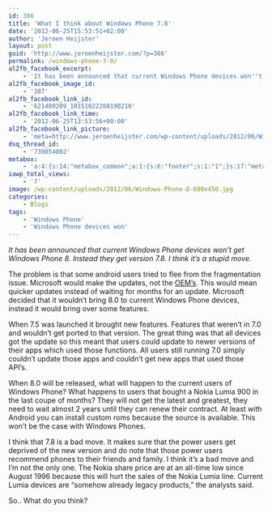 ```yaml
---
id: 386
title: 'What I think about Windows Phone 7.8'
date: '2012-06-25T15:53:51+02:00'
author: 'Jeroen Heijster'
layout: post
guid: 'http://www.jeroenheijster.com/?p=386'
permalink: /windows-phone-7-8/
al2fb_facebook_excerpt:
    - 'It has been announced that current Windows Phone devices won''t get Windows Phone 8. Instead they get version 7.8. I think it''s a stupid move.'
al2fb_facebook_image_id:
    - '387'
al2fb_facebook_link_id:
    - '621480209_10151022260190210'
al2fb_facebook_link_time:
    - '2012-06-25T13:53:56+00:00'
al2fb_facebook_link_picture:
    - 'meta=http://www.jeroenheijster.com/wp-content/uploads/2012/06/Windows-Phone-8-600x450-300x225.jpg'
dsq_thread_id:
    - '739854002'
metabox:
    - 'a:4:{s:14:"metabox_common";a:1:{s:6:"footer";s:1:"1";}s:17:"metabox_pagetitle";a:8:{s:17:"backgroundcontent";s:1:"2";s:15:"backgroundimage";s:0:"";s:15:"backgroundvideo";a:3:{s:4:"webm";s:0:"";s:3:"mp4";s:0:"";s:3:"ogv";s:0:"";}s:15:"backgroundcolor";s:7:"#575656";s:14:"backgroundhtml";s:0:"";s:4:"size";s:5:"small";s:5:"title";s:17:"Windows Phone 7.8";s:4:"text";s:12:"What I think";}s:23:"metabox_featuredcontent";a:2:{s:7:"content";s:1:"0";s:4:"html";s:0:"";}s:12:"metabox_blog";a:3:{s:7:"columns";s:1:"3";s:13:"categoriesbox";s:1:"1";s:7:"sidebar";s:4:"blog";}}'
iawp_total_views:
    - '7'
image: /wp-content/uploads/2012/06/Windows-Phone-8-600x450.jpg
categories:
    - Blogs
tags:
    - 'Windows Phone'
    - 'Windows Phone devices won'
---
```


*It has been announced that current Windows Phone devices won’t get Windows Phone 8. Instead they get version 7.8. I think it’s a stupid move.*

The problem is that some android users tried to flee from the fragmentation issue. Microsoft would make the updates, not the [OEM’s](http://en.wikipedia.org/wiki/Original_equipment_manufacturer). This would mean quicker updates instead of waiting for months for an update. Microsoft decided that it wouldn’t bring 8.0 to current Windows Phone devices, instead it would bring over some features.

When 7.5 was launched it brought new features. Features that weren’t in 7.0 and wouldn’t get ported to that version. The great thing was that all devices got the update so this meant that users could update to newer versions of their apps which used those functions. All users still running 7.0 simply couldn’t update those apps and couldn’t get new apps that used those API’s.

When 8.0 will be released, what will happen to the current users of Windows Phone? What happens to users that bought a Nokia Lumia 900 in the last coupe of months? They will not get the latest and greatest, they need to wait almost 2 years until they can renew their contract. At least with Android you can install custom roms because the source is available. This won’t be the case with Windows Phones.

I think that 7.8 is a bad move. It makes sure that the power users get deprived of the new version and do note that those power users recommend phones to their friends and family. I think it’s a bad move and I’m not the only one. The Nokia share price are at an all-time low since August 1996 because this will hurt the sales of the Nokia Lumia line. Current Lumia devices are “somehow already legacy products,” the analysts said.

So.. What do you think?